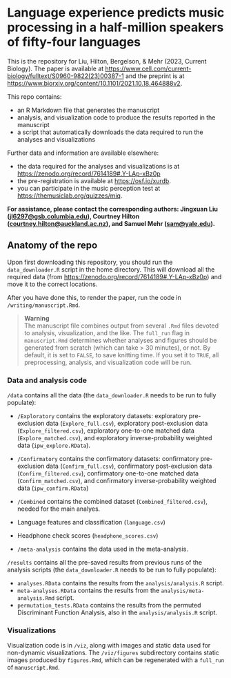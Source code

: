 # Language experience predicts music processing in a half-million speakers of fifty-four languages

This is the repository for Liu, Hilton, Bergelson, & Mehr (2023, Current Biology). The paper is available at https://www.cell.com/current-biology/fulltext/S0960-9822(23)00387-1 and the preprint is at https://www.biorxiv.org/content/10.1101/2021.10.18.464888v2.

This repo contains:
- an R Markdown file that generates the manuscript
- analysis, and visualization code to produce the results reported in the manuscript
- a script that automatically downloads the data required to run the analyses and visualizations

Further data and information are available elsewhere: 
- the data required for the analyses and visualizations is at https://zenodo.org/record/7614189#.Y-LAp-xBz0p
- the pre-registration is available at https://osf.io/xurdb.
- you can participate in the music perception test at <https://themusiclab.org/quizzes/miq>.

**For assistance, please contact the corresponding authors: Jingxuan Liu (jl6297@gsb.columbia.edu), Courtney Hilton (courtney.hilton@auckland.ac.nz), and Samuel Mehr (sam@yale.edu).**

## Anatomy of the repo

Upon first downloading this repository, you should run the `data_downloader.R` script in the home directory. This will download all the required data (from https://zenodo.org/record/7614189#.Y-LAp-xBz0p) and move it to the correct locations.

After you have done this, to render the paper, run the code in `/writing/manuscript.Rmd`.

> **Warning**  
> The manuscript file combines output from several `.Rmd` files devoted to analysis, visualization, and the like. The `full_run` flag in `manuscript.Rmd` determines whether analyses and figures should be generated from scratch (which can take > 30 minutes), or not. By default, it is set to `FALSE`, to save knitting time. If you set it to `TRUE`, all preprocessing, analysis, and visualization code will be run.

### Data and analysis code

`/data` contains all the data (the `data_downloader.R` needs to be run to fully populate): 

- `/Exploratory` contains the exploratory datasets: exploratory pre-exclusion data (`Explore_full.csv`), exploratory post-exclusion data (`Explore_filtered.csv`), exploratory one-to-one matched data (`Explore_matched.csv`), and exploratory inverse-probability weighted data (`ipw_explore.RData`). 

- `/Confirmatory` contains the confirmatory datasets: confirmatory pre-exclusion data (`Confirm_full.csv`), confirmatory post-exclusion data (`Confirm_filtered.csv`), confirmatory one-to-one matched data (`Confirm_matched.csv`), and confirmatory inverse-probability weighted data (`ipw_confirm.RData`)
- `/Combined` contains the combined dataset (`Combined_filtered.csv`), needed for the main analyes.
- Language features and classification (`language.csv`)
- Headphone check scores (`headphone_scores.csv`)
- `/meta-analysis` contains the data used in the meta-analysis.

`/results` contains all the pre-saved results from previous runs of the analysis scripts (the `data_downloader.R` needs to be run to fully populate): 
- `analyses.RData` contains the results from the `analysis/analysis.R` script.
- `meta-analyses.RData` contains the results from the `analysis/meta-analysis.Rmd` script.
- `permutation_tests.RData` contains the results from the permuted Discriminant Function Analysis, also in the `analysis/analysis.R` script.


### Visualizations

Visualization code is in `/viz`, along with images and static data used for non-dynamic visualizations. The `/viz/figures` subdirectory contains static images produced by `figures.Rmd`, which can be regenerated with a `full_run` of `manuscript.Rmd`.
